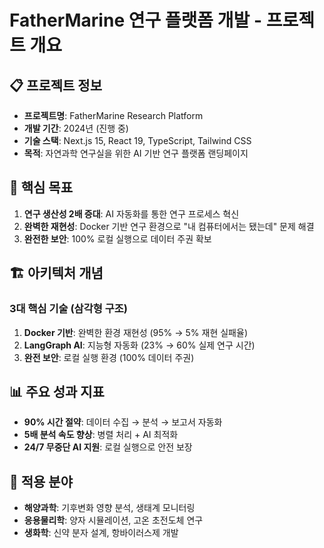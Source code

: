 # FatherMarine 연구 플랫폼 개발 - 프로젝트 개요

## 📋 프로젝트 정보
- **프로젝트명**: FatherMarine Research Platform
- **개발 기간**: 2024년 (진행 중)
- **기술 스택**: Next.js 15, React 19, TypeScript, Tailwind CSS
- **목적**: 자연과학 연구실을 위한 AI 기반 연구 플랫폼 랜딩페이지

## 🎯 핵심 목표
1. **연구 생산성 2배 증대**: AI 자동화를 통한 연구 프로세스 혁신
2. **완벽한 재현성**: Docker 기반 연구 환경으로 "내 컴퓨터에서는 됐는데" 문제 해결
3. **완전한 보안**: 100% 로컬 실행으로 데이터 주권 확보

## 🏗️ 아키텍처 개념
### 3대 핵심 기술 (삼각형 구조)
1. **Docker 기반**: 완벽한 환경 재현성 (95% → 5% 재현 실패율)
2. **LangGraph AI**: 지능형 자동화 (23% → 60% 실제 연구 시간)
3. **완전 보안**: 로컬 실행 환경 (100% 데이터 주권)

## 📊 주요 성과 지표
- **90% 시간 절약**: 데이터 수집 → 분석 → 보고서 자동화
- **5배 분석 속도 향상**: 병렬 처리 + AI 최적화
- **24/7 무중단 AI 지원**: 로컬 실행으로 안전 보장

## 🔬 적용 분야
- **해양과학**: 기후변화 영향 분석, 생태계 모니터링
- **응용물리학**: 양자 시뮬레이션, 고온 초전도체 연구
- **생화학**: 신약 분자 설계, 항바이러스제 개발